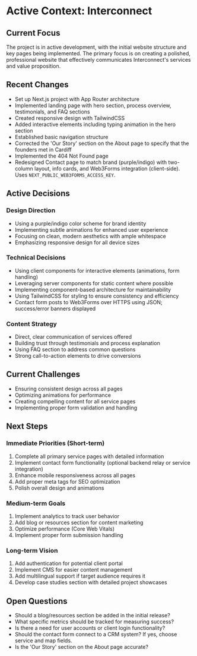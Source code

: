 # Active Context: Interconnect

## Current Focus
The project is in active development, with the initial website structure and key pages being implemented. The primary focus is on creating a polished, professional website that effectively communicates Interconnect's services and value proposition.

## Recent Changes
- Set up Next.js project with App Router architecture
- Implemented landing page with hero section, process overview, testimonials, and FAQ sections
- Created responsive design with TailwindCSS
- Added interactive elements including typing animation in the hero section
- Established basic navigation structure
- Corrected the 'Our Story' section on the About page to specify that the founders met in Cardiff
- Implemented the 404 Not Found page
 - Redesigned Contact page to match brand (purple/indigo) with two-column layout, info cards, and Web3Forms integration (client-side). Uses `NEXT_PUBLIC_WEB3FORMS_ACCESS_KEY`.

## Active Decisions

### Design Direction
- Using a purple/indigo color scheme for brand identity
- Implementing subtle animations for enhanced user experience
- Focusing on clean, modern aesthetics with ample whitespace
- Emphasizing responsive design for all device sizes

### Technical Decisions
- Using client components for interactive elements (animations, form handling)
- Leveraging server components for static content where possible
- Implementing component-based architecture for maintainability
- Using TailwindCSS for styling to ensure consistency and efficiency
 - Contact form posts to Web3Forms over HTTPS using JSON; success/error banners displayed

### Content Strategy
- Direct, clear communication of services offered
- Building trust through testimonials and process explanation
- Using FAQ section to address common questions
- Strong call-to-action elements to drive conversions

## Current Challenges
- Ensuring consistent design across all pages
- Optimizing animations for performance
- Creating compelling content for all service pages
- Implementing proper form validation and handling

## Next Steps

### Immediate Priorities (Short-term)
1. Complete all primary service pages with detailed information
2. Implement contact form functionality (optional backend relay or service integration)
3. Enhance mobile responsiveness across all pages
4. Add proper meta tags for SEO optimization
5. Polish overall design and animations

### Medium-term Goals
1. Implement analytics to track user behavior
2. Add blog or resources section for content marketing
3. Optimize performance (Core Web Vitals)
4. Implement proper form submission handling

### Long-term Vision
1. Add authentication for potential client portal
2. Implement CMS for easier content management
3. Add multilingual support if target audience requires it
4. Develop case studies section with detailed project showcases

## Open Questions
- Should a blog/resources section be added in the initial release?
- What specific metrics should be tracked for measuring success?
- Is there a need for user accounts or client login functionality?
- Should the contact form connect to a CRM system? If yes, choose service and map fields.
- Is the 'Our Story' section on the About page accurate? 